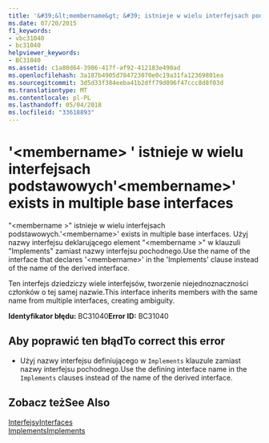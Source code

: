 ```yaml
---
title: '&#39;&lt;membername&gt; &#39; istnieje w wielu interfejsach podstawowych'
ms.date: 07/20/2015
f1_keywords:
- vbc31040
- bc31040
helpviewer_keywords:
- BC31040
ms.assetid: c1a80d64-3986-417f-af92-412183e490ad
ms.openlocfilehash: 3a187b4905d784723070e0c19a31fa12369801ea
ms.sourcegitcommit: 3d5d33f384eeba41b2dff79d096f47ccc8d8f03d
ms.translationtype: MT
ms.contentlocale: pl-PL
ms.lasthandoff: 05/04/2018
ms.locfileid: "33618893"
---
```

# <a name="39ltmembernamegt39-exists-in-multiple-base-interfaces"></a><span data-ttu-id="d6082-102">&#39;&lt;membername&gt; &#39; istnieje w wielu interfejsach podstawowych</span><span class="sxs-lookup"><span data-stu-id="d6082-102">&#39;&lt;membername&gt;&#39; exists in multiple base interfaces</span></span>
<span data-ttu-id="d6082-103">"\<membername >" istnieje w wielu interfejsach podstawowych.</span><span class="sxs-lookup"><span data-stu-id="d6082-103">'\<membername>' exists in multiple base interfaces.</span></span> <span data-ttu-id="d6082-104">Użyj nazwy interfejsu deklarującego element "\<membername >" w klauzuli "Implements" zamiast nazwy interfejsu pochodnego.</span><span class="sxs-lookup"><span data-stu-id="d6082-104">Use the name of the interface that declares '\<membername>' in the 'Implements' clause instead of the name of the derived interface.</span></span>  
  
 <span data-ttu-id="d6082-105">Ten interfejs dziedziczy wiele interfejsów, tworzenie niejednoznaczności członków o tej samej nazwie.</span><span class="sxs-lookup"><span data-stu-id="d6082-105">This interface inherits members with the same name from multiple interfaces, creating ambiguity.</span></span>  
  
 <span data-ttu-id="d6082-106">**Identyfikator błędu:** BC31040</span><span class="sxs-lookup"><span data-stu-id="d6082-106">**Error ID:** BC31040</span></span>  
  
## <a name="to-correct-this-error"></a><span data-ttu-id="d6082-107">Aby poprawić ten błąd</span><span class="sxs-lookup"><span data-stu-id="d6082-107">To correct this error</span></span>  
  
-   <span data-ttu-id="d6082-108">Użyj nazwy interfejsu definiującego w `Implements` klauzule zamiast nazwy interfejsu pochodnego.</span><span class="sxs-lookup"><span data-stu-id="d6082-108">Use the defining interface name in the `Implements` clauses instead of the name of the derived interface.</span></span>  
  
## <a name="see-also"></a><span data-ttu-id="d6082-109">Zobacz też</span><span class="sxs-lookup"><span data-stu-id="d6082-109">See Also</span></span>  
 [<span data-ttu-id="d6082-110">Interfejsy</span><span class="sxs-lookup"><span data-stu-id="d6082-110">Interfaces</span></span>](../../visual-basic/programming-guide/language-features/interfaces/index.md)  
 [<span data-ttu-id="d6082-111">Implements</span><span class="sxs-lookup"><span data-stu-id="d6082-111">Implements</span></span>](../../visual-basic/language-reference/statements/implements-clause.md)

